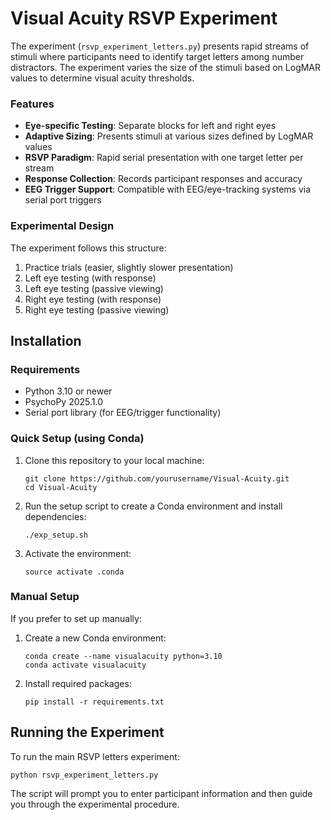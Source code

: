# Visual Acuity RSVP Experiment

The experiment (`rsvp_experiment_letters.py`) presents rapid streams of stimuli where participants need to identify target letters among number distractors. The experiment varies the size of the stimuli based on LogMAR values to determine visual acuity thresholds.

### Features

- **Eye-specific Testing**: Separate blocks for left and right eyes
- **Adaptive Sizing**: Presents stimuli at various sizes defined by LogMAR values
- **RSVP Paradigm**: Rapid serial presentation with one target letter per stream
- **Response Collection**: Records participant responses and accuracy
- **EEG Trigger Support**: Compatible with EEG/eye-tracking systems via serial port triggers

### Experimental Design

The experiment follows this structure:
1. Practice trials (easier, slightly slower presentation)
2. Left eye testing (with response)
3. Left eye testing (passive viewing)
4. Right eye testing (with response)
5. Right eye testing (passive viewing)

## Installation

### Requirements
- Python 3.10 or newer
- PsychoPy 2025.1.0
- Serial port library (for EEG/trigger functionality)

### Quick Setup (using Conda)

1. Clone this repository to your local machine:
   ```
   git clone https://github.com/yourusername/Visual-Acuity.git
   cd Visual-Acuity
   ```

2. Run the setup script to create a Conda environment and install dependencies:
   ```
   ./exp_setup.sh
   ```

3. Activate the environment:
   ```
   source activate .conda
   ```

### Manual Setup

If you prefer to set up manually:

1. Create a new Conda environment:
   ```
   conda create --name visualacuity python=3.10
   conda activate visualacuity
   ```

2. Install required packages:
   ```
   pip install -r requirements.txt
   ```

## Running the Experiment

To run the main RSVP letters experiment:

```
python rsvp_experiment_letters.py
```

The script will prompt you to enter participant information and then guide you through the experimental procedure.
